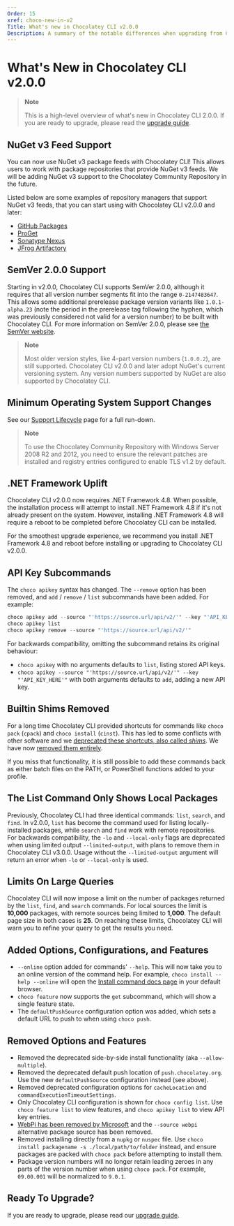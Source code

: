 ```yaml
---
Order: 15
xref: choco-new-in-v2
Title: What's new in Chocolatey CLI v2.0.0
Description: A summary of the notable differences when upgrading from Chocolatey CLI v1.x to v2.0.0
---
```


# What's New in Chocolatey CLI v2.0.0

> **Note**
>
> This is a high-level overview of what's new in Chocolatey CLI 2.0.0. If you are ready to upgrade, please read the [upgrade guide](xref:upgrading-to-chocolatey-v2-v6).

## NuGet v3 Feed Support

You can now use NuGet v3 package feeds with Chocolatey CLI!
This allows users to work with package repositories that provide NuGet v3 feeds.
We will be adding NuGet v3 support to the Chocolatey Community Repository in the future.

Listed below are some examples of repository managers that support NuGet v3 feeds, that you can start using with Chocolatey CLI v2.0.0 and later:

- [GitHub Packages](https://github.com/features/packages)
- [ProGet](https://inedo.com/proget)
- [Sonatype Nexus](https://www.sonatype.com/products/sonatype-nexus-repository)
- [JFrog Artifactory](https://jfrog.com/artifactory/)

## SemVer 2.0.0 Support

Starting in v2.0.0, Chocolatey CLI supports SemVer 2.0.0, although it requires that all version number segments fit into the range `0-2147483647`.
This allows some additional prerelease package version variants like `1.0.1-alpha.23` (note the period in the prerelease tag following the hyphen, which was previously considered not valid for a version number) to be built with Chocolatey CLI.
For more information on SemVer 2.0.0, please see [the SemVer website](https://semver.org/spec/v2.0.0.html).

> **Note**
>
> Most older version styles, like 4-part version numbers (`1.0.0.2`), are still supported.
> Chocolatey CLI v2.0.0 and later adopt NuGet's current versioning system.
> Any version numbers supported by NuGet are also supported by Chocolatey CLI.

## Minimum Operating System Support Changes

See our [Support Lifecycle](xref:chocolatey-components-dependencies-and-support-lifecycle) page for a full run-down.

> **Note**
>
> To use the Chocolatey Community Repository with Windows Server 2008 R2 and 2012, you need to ensure the relevant patches are installed and registry entries configured to enable TLS v1.2 by default.

## .NET Framework Uplift

Chocolatey CLI v2.0.0 now requires .NET Framework 4.8.
When possible, the installation process will attempt to install .NET Framework 4.8 if it's not already present on the system.
However, installing .NET Framework 4.8 will require a reboot to be completed before Chocolatey CLI can be installed.

For the smoothest upgrade experience, we recommend you install .NET Framework 4.8 and reboot before installing or upgrading to Chocolatey CLI v2.0.0.

## API Key Subcommands

The `choco apikey` syntax has changed.
The `--remove` option has been removed, and `add` / `remove` / `list` subcommands have been added.
For example:

```powershell
choco apikey add --source "'https://source.url/api/v2/'" --key "'API_KEY_HERE'"
choco apikey list
choco apikey remove --source "'https://source.url/api/v2/'"
```

For backwards compatibility, omitting the subcommand retains its original behaviour:

- `choco apikey` with no arguments defaults to `list`, listing stored API keys.
- `choco apikey --source "'https://source.url/api/v2/'" --key "'API_KEY_HERE'"` with both arguments defaults to `add`, adding a new API key.

## Builtin Shims Removed

For a long time Chocolatey CLI provided shortcuts for commands like `choco pack` (`cpack`) and `choco install` (`cinst`).
This has led to some conflicts with other software and we [deprecated these shortcuts, also called _shims_](https://github.com/chocolatey/choco/issues/2641).
We have now [removed them entirely](https://github.com/chocolatey/choco/issues/2642).

If you miss that functionality, it is still possible to add these commands back as either batch files on the PATH, or PowerShell functions added to your profile.

## The List Command Only Shows Local Packages

Previously, Chocolatey CLI had three identical commands: `list`, `search`, and `find`.
In v2.0.0, `list` has become the command used for listing locally-installed packages, while `search` and `find` work with remote repositories.
For backwards compatibility, the `-lo` and `--local-only` flags are deprecated when using limited output `--limited-output`, with plans to remove them in Chocolatey CLI v3.0.0.
Usage without the `--limited-output` argument will return an error when `-lo` or `--local-only` is used.

## Limits On Large Queries

Chocolatey CLI will now impose a limit on the number of packages returned by the `list`, `find`, and `search` commands.
For local sources the limit is **10,000** packages, with remote sources being limited to **1,000**.
The default page size in both cases is **25**.
On reaching these limits, Chocolatey CLI will warn you to refine your query to get the results you need.

## Added Options, Configurations, and Features

- `--online` option added for commands' `--help`.
  This will now take you to an online version of the command help.
  For example, `choco install --help --online` will open the [Install command docs page](https://docs.chocolatey.org/en-us/choco/commands/install) in your default browser.
- `choco feature` now supports the `get` subcommand, which will show a single feature state.
- The `defaultPushSource` configuration option was added, which sets a default URL to push to when using `choco push`.

## Removed Options and Features

- Removed the deprecated side-by-side install functionality (aka `--allow-multiple`).
- Removed the deprecated default push location of `push.chocolatey.org`.
  Use the new `defaultPushSource` configuration instead (see above).
- Removed deprecated configuration options for `cacheLocation` and `commandExecutionTimeoutSettings`.
- Only Chocolatey CLI configuration is shown for `choco config list`.
  Use `choco feature list` to view features, and `choco apikey list` to view API key entries.
- [WebPi has been removed by Microsoft](https://github.com/chocolatey/choco/issues/2958) and the `--source webpi` alternative package source has been removed.
- Removed installing directly from a `nupkg` or `nuspec` file.
  Use `choco install packagename -s ./local/path/to/folder` instead, and ensure packages are packed with `choco pack` before attempting to install them.
- Package version numbers will no longer retain leading zeroes in any parts of the version number when using `choco pack`.
  For example, `09.00.001` will be normalized to `9.0.1`.

## Ready To Upgrade?

If you are ready to upgrade, please read our [upgrade guide](xref:upgrading-to-chocolatey-v2-v6).
